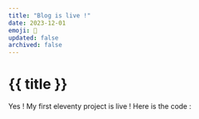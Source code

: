 ```yaml
---
title: "Blog is live !"
date: 2023-12-01
emoji: 🚀
updated: false
archived: false
---
```


# {{ title }}

Yes ! My first eleventy project is live ! Here is the code : 
